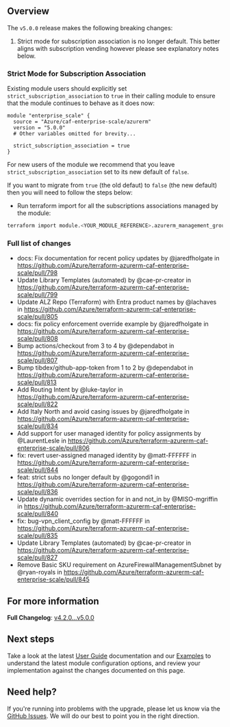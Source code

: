 <!-- markdownlint-disable first-line-h1 -->
## Overview

The `v5.0.0` release makes the following breaking changes:

1. Strict mode for subscription association is no longer default. This better aligns with subscription vending however please see explanatory notes below.

### Strict Mode for Subscription Association

Existing module users should explicitly set `strict_subscription_association` to `true` in their calling module to ensure that the module continues to behave as it does now:

```hcl
module "enterprise_scale" {
  source = "Azure/caf-enterprise-scale/azurerm"
  version = "5.0.0"
  # Other variables omitted for brevity...

  strict_subscription_association = true
}
```

For new users of the module we recommend that you leave `strict_subscription_association` set to its new default of `false`.

If you want to migrate from `true` (the old defaut) to `false` (the new default) then you will need to follow the steps below:

- Run terraform import for all the subscriptions associations managed by the module:

```bash
terraform import module.<YOUR_MODULE_REFERENCE>.azurerm_management_group_subscription_association.enterprise_scale["/providers/Microsoft.Management/managementGroups/<YOUR_MG>/subscriptions/<YOUR_SUBSCRIPTION_ID>"] /providers/Microsoft.Management/managementGroups/<YOUR_MG>/subscriptions/<YOUR_SUBSCRIPTION_ID>
```

### Full list of changes

- docs: Fix documentation for recent policy updates by @jaredfholgate in <https://github.com/Azure/terraform-azurerm-caf-enterprise-scale/pull/798>
- Update Library Templates (automated) by @cae-pr-creator in <https://github.com/Azure/terraform-azurerm-caf-enterprise-scale/pull/799>
- Update ALZ Repo (Terraform) with Entra product names by @lachaves in <https://github.com/Azure/terraform-azurerm-caf-enterprise-scale/pull/805>
- docs: fix policy enforcement override example by @jaredfholgate in <https://github.com/Azure/terraform-azurerm-caf-enterprise-scale/pull/808>
- Bump actions/checkout from 3 to 4 by @dependabot in <https://github.com/Azure/terraform-azurerm-caf-enterprise-scale/pull/807>
- Bump tibdex/github-app-token from 1 to 2 by @dependabot in <https://github.com/Azure/terraform-azurerm-caf-enterprise-scale/pull/813>
- Add Routing Intent by @luke-taylor in <https://github.com/Azure/terraform-azurerm-caf-enterprise-scale/pull/822>
- Add Italy North and avoid casing issues by @jaredfholgate in <https://github.com/Azure/terraform-azurerm-caf-enterprise-scale/pull/834>
- Add support for user managed identity for policy assignments by @LaurentLesle in <https://github.com/Azure/terraform-azurerm-caf-enterprise-scale/pull/806>
- fix: revert user-assigned managed identity by @matt-FFFFFF in <https://github.com/Azure/terraform-azurerm-caf-enterprise-scale/pull/844>
- feat: strict subs no longer default by @gogondi1 in <https://github.com/Azure/terraform-azurerm-caf-enterprise-scale/pull/836>
- Update dynamic overrides section for in and not_in by @MISO-mgriffin in <https://github.com/Azure/terraform-azurerm-caf-enterprise-scale/pull/840>
- fix: bug-vpn_client_config by @matt-FFFFFF in <https://github.com/Azure/terraform-azurerm-caf-enterprise-scale/pull/835>
- Update Library Templates (automated) by @cae-pr-creator in <https://github.com/Azure/terraform-azurerm-caf-enterprise-scale/pull/827>
- Remove Basic SKU requirement on AzureFirewallManagementSubnet by @ryan-royals in <https://github.com/Azure/terraform-azurerm-caf-enterprise-scale/pull/845>

## For more information

**Full Changelog**: [v4.2.0...v5.0.0](https://github.com/Azure/terraform-azurerm-caf-enterprise-scale/compare/v4.2.0...v5.0.0)

## Next steps

Take a look at the latest [User Guide](User-Guide) documentation and our [Examples](Examples) to understand the latest module configuration options, and review your implementation against the changes documented on this page.

## Need help?

If you're running into problems with the upgrade, please let us know via the [GitHub Issues](https://github.com/Azure/terraform-azurerm-caf-enterprise-scale/issues).
We will do our best to point you in the right direction.
